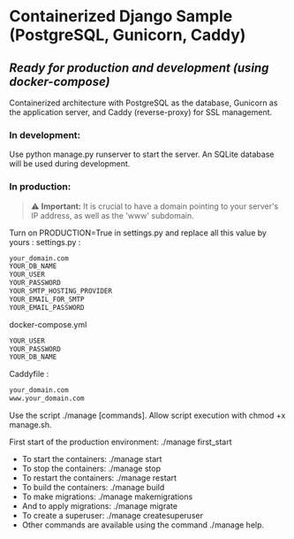 # Containerized Django Sample (PostgreSQL, Gunicorn, Caddy)
## _Ready for production and development (using docker-compose)_

Containerized architecture with PostgreSQL as the database, Gunicorn as the application server, and Caddy (reverse-proxy) for SSL management.

### In development:

Use python manage.py runserver to start the server.
An SQLite database will be used during development.

### In production:

> :warning: **Important:** It is crucial to have a domain pointing to your server's IP address, as well as the 'www' subdomain.

Turn on PRODUCTION=True in settings.py and replace all this value by yours :
settings.py :
```sh
your_domain.com
YOUR_DB_NAME
YOUR_USER
YOUR_PASSWORD
YOUR_SMTP_HOSTING_PROVIDER
YOUR_EMAIL_FOR_SMTP
YOUR_EMAIL_PASSWORD
```

docker-compose.yml
```sh
YOUR_USER
YOUR_PASSWORD
YOUR_DB_NAME
```

Caddyfile :
```sh
your_domain.com
www.your_domain.com
```

Use the script ./manage [commands].
Allow script execution with chmod +x manage.sh.

First start of the production environment: ./manage first_start
- To start the containers: ./manage start
- To stop the containers: ./manage stop
- To restart the containers: ./manage restart
- To build the containers: ./manage build
- To make migrations: ./manage makemigrations
- And to apply migrations: ./manage migrate
- To create a superuser: ./manage createsuperuser
- Other commands are available using the command ./manage help.
